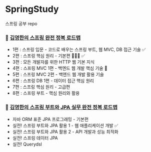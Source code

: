 # SpringStudy
스프링 공부 repo

### 🌱 [김영한의 스프링 완전 정복 로드맵](https://www.inflearn.com/roadmaps/373)
 * 1편 : 스프링 입문 - 코드로 배우는 스프링 부트, 웹 MVC, DB 접근 기술 ✅
 * 2편 : 스프링 핵심 원리 - 기본편 👩🏻‍💻 ✅
 * 3편 : 모든 개발자를 위한 HTTP 웹 기본 지식 
 * 4편 : 스프링 MVC 1편 - 백엔드 웹 개발 핵심 기술 💬
 * 5편 : 스프링 MVC 2편 - 백엔드 웹 개발 활용 기술
 * 6편 : 스프링 DB 1편 - 데이터 접근 핵심 원리
 * 7편 : 스프링 핵심 원리 - 고급편
 * 8편 : 스프링 부트 - 핵심 원리와 활용
 
### 🌱 [김영한의 스프링 부트와 JPA 실무 완전 정복 로드맵](https://www.inflearn.com/roadmaps/149)
 * 자바 ORM 표준 JPA 프로그래밍 - 기본편
 * 실전! 스프링 부트와 JPA 활용 1 - 웹 애플리케이션 개발 ✅
 * 실전! 스프링 부트와 JPA 활용 2 - API 개발과 성능 최적화
 * 실전! 스프링 데이터 JPA
 * 실전! Querydsl
